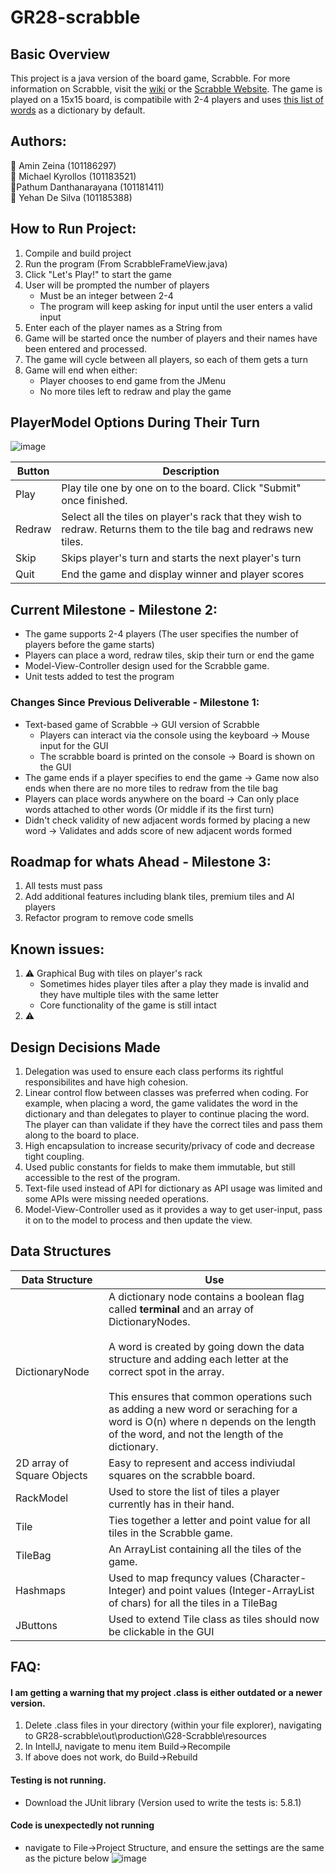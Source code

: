 # GR28-scrabble

## Basic Overview

This project is a java version of the board game, Scrabble. For more information on Scrabble, visit the [wiki](https://en.wikipedia.org/wiki/Scrabble) or the [Scrabble Website](https://scrabble.hasbro.com/en-us/faq#:~:text=Scrabble%20tile%20letter%20distribution%20is,%2D1%20and%20Blanks%2D2.).
The game is played on a 15x15 board, is compatibile with 2-4 players and uses [this list of words](https://www.mit.edu/~ecprice/wordlist.10000) as a dictionary by default.

## Authors:
🥇 Amin Zeina (101186297)  
🥇 Michael Kyrollos (101183521)  
🥇Pathum Danthanarayana (101181411)  
🥇 Yehan De Silva (101185388)

## How to Run Project: 
1. Compile and build project 
2. Run the program (From ScrabbleFrameView.java)
3. Click "Let's Play!" to start the game
4. User will be prompted the number of players
      - Must be an integer between 2-4
      - The program will keep asking for input until the user enters a valid input
5. Enter each of the player names as a String from
6. Game will be started once the number of players and their names have been entered and processed. 
7. The game will cycle between all players, so each of them gets a turn
8. Game will end when either:
      - Player chooses to end game from the JMenu
      - No more tiles left to redraw and play the game

## PlayerModel Options During Their Turn 
![image](https://user-images.githubusercontent.com/69320325/201565104-567b00e6-b536-491c-ba72-79da7ba41447.png)

| Button      | Description |
| ----------- | ----------- |
| Play        | Play tile one by one on to the board. Click "Submit" once finished. |   
| Redraw      | Select all the tiles on player's rack that they wish to redraw. Returns them to the tile bag and redraws new tiles. |
| Skip        | Skips player's turn and starts the next player's turn |
| Quit        | End the game and display winner and player scores |

## Current Milestone - Milestone 2:
  - The game supports 2-4 players (The user specifies the number of players before the game starts)
  - Players can place a word, redraw tiles, skip their turn or end the game
  - Model-View-Controller design used for the Scrabble game.
  - Unit tests added to test the program

### Changes Since Previous Deliverable - Milestone 1:
  - Text-based game of Scrabble ->  GUI version of Scrabble
      - Players can interact via the console using the keyboard -> Mouse input for the GUI
      - The scrabble board is printed on the console -> Board is shown on the GUI
  - The game ends if a player specifies to end the game -> Game now also ends when there are no more tiles to redraw from the tile bag
  - Players can place words anywhere on the board -> Can only place words attached to other words (Or middle if its the first turn)
  - Didn't check validity of new adjacent words formed by placing a new word -> Validates and adds score of new adjacent words formed

## Roadmap for whats Ahead - Milestone 3:  
1. All tests must pass
2. Add additional features including blank tiles, premium tiles and AI players
3. Refactor program to remove code smells

## Known issues:
1. ⚠️ Graphical Bug with tiles on player's rack
      - Sometimes hides player tiles after a play they made is invalid and they have multiple tiles with the same letter  
      - Core functionality of the game is still intact
2. ⚠️


## Design Decisions Made  
1. Delegation was used to ensure each class performs its rightful responsibilites and have high cohesion.
2. Linear control flow between classes was preferred when coding. For example, when placing a word, the game validates the word in the dictionary and than delegates to player to continue placing the word. The player can than validate if they have the correct tiles and pass them along to the board to place.
3. High encapsulation to increase security/privacy of code and decrease tight coupling.
4. Used public constants for fields to make them immutable, but still accessible to the rest of the program.
5. Text-file used instead of API for dictionary as API usage was limited and some APIs were missing needed operations.
6. Model-View-Controller used as it provides a way to get user-input, pass it on to the model to process and then update the view.


## Data Structures
| Data Structure | Use |
| ----------- | ----------- |
| DictionaryNode | A dictionary node contains a boolean flag called **terminal** and an array of DictionaryNodes. <br><br> A word is created by going down the data structure and adding each letter at the correct spot in the array. <br><br>This ensures that common operations such as adding a new word or seraching for a word is O(n) where n depends on the length of the word, and not the length of the dictionary.|
| 2D array of Square Objects | Easy to represent and access indiviudal squares on the scrabble board. |
| RackModel | Used to store the list of tiles a player currently has in their hand. |
| Tile | Ties together a letter and point value for all tiles in the Scrabble game. |
| TileBag| An ArrayList containing all the tiles of the game. |
| Hashmaps | Used to map frequncy values (Character-Integer) and point values (Integer-ArrayList of chars) for all the tiles in a TileBag |
| JButtons | Used to extend Tile class as tiles should now be clickable in the GUI |

## FAQ:
#### I am getting a warning that my project .class is either outdated or a newer version.  
1. Delete .class files in your directory (within your file explorer), navigating to GR28-scrabble\out\production\G28-Scrabble\resources
2. In IntellJ, navigate to menu item Build->Recompile
3. If above does not work, do Build->Rebuild

#### Testing is not running.  
- Download the JUnit library (Version used to write the tests is: 5.8.1)
  
#### Code is unexpectedly not running  
- navigate to File->Project Structure, and ensure the settings are the same as the picture below 
![image](https://user-images.githubusercontent.com/83596468/197912247-346bfddf-e590-463d-a137-1e8f4f48a2c7.png)
